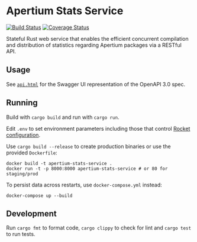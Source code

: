 Apertium Stats Service
======================

[![Build Status](https://github.com/github/apertium/apertium-stats-service/workflows/check.yml/badge.svg?branch=master)](https://github.com/apertium/apertium-stats-service/actions/workflows/check.yml?query=branch%3Amaster)
[![Coverage Status](https://coveralls.io/repos/github/apertium/apertium-stats-service/badge.svg?branch=master)](https://coveralls.io/github/apertium/apertium-stats-service?branch=master)

Stateful Rust web service that enables the efficient concurrent compilation
and distribution of statistics regarding Apertium packages via a RESTful API.

Usage
-----

See [`api.html`][1] for the Swagger UI representation of the OpenAPI 3.0 spec.

Running
-------

Build with `cargo build` and run with `cargo run`.

Edit `.env` to set environment parameters including those that control
[Rocket configuration][2].

Use `cargo build --release` to create production binaries or use the
provided `Dockerfile`:

    docker build -t apertium-stats-service .
    docker run -t -p 8000:8000 apertium-stats-service # or 80 for staging/prod

To persist data across restarts, use `docker-compose.yml` instead:

    docker-compose up --build

Development
-----------

Run `cargo fmt` to format code, `cargo clippy` to check for lint and
`cargo test` to run tests.

[1]: https://apertium.github.io/apertium-stats-service/
[2]: https://rocket.rs/guide/configuration
